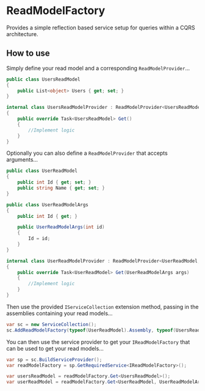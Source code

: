 # ReadModelFactory

Provides a simple reflection based service setup for queries within a CQRS architecture.

## How to use

Simply define your read model and a corresponding `ReadModelProvider`...

```csharp
public class UsersReadModel
{
    public List<object> Users { get; set; }
}

internal class UsersReadModelProvider : ReadModelProvider<UsersReadModel>
{
    public override Task<UsersReadModel> Get()
    {
        //Implement logic
    }
}
```

Optionally you can also define a `ReadModelProvider` that accepts arguments...

```csharp
public class UserReadModel
{
    public int Id { get; set; }
    public string Name { get; set; }
}

public class UserReadModelArgs
{
    public int Id { get; }

    public UserReadModelArgs(int id)
    {
        Id = id;
    }
}

internal class UserReadModelProvider : ReadModelProvider<UserReadModel, UserReadModelArgs>
{
    public override Task<UserReadModel> Get(UserReadModelArgs args)
    {
        //Implement logic
    }
}
```

Then use the provided `IServiceCollection` extension method, passing in the assemblies containing your read models...

```csharp
var sc = new ServiceCollection();
sc.AddReadModelFactory(typeof(UserReadModel).Assembly, typeof(UsersReadModel).Assembly);
```

You can then use the service provider to get your `IReadModelFactory` that can be used to get your read models...

```csharp
var sp = sc.BuildServiceProvider();
var readModelFactory = sp.GetRequiredService<IReadModelFactory>();

var usersReadModel = readModelFactory.Get<UsersReadModel>();
var userReadModel = readModelFactory.Get<UserReadModel, UserReadModelArgs>( new UserReadModelArgs(1) );
```